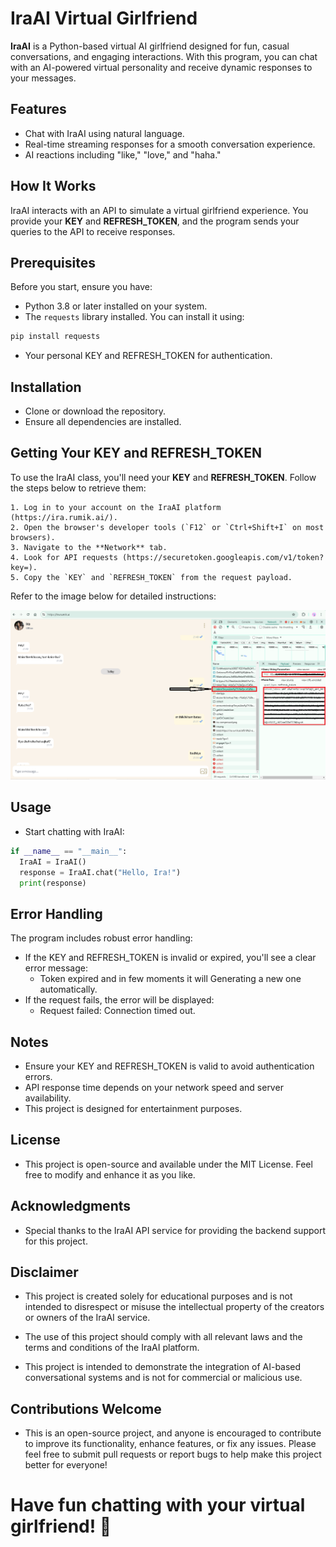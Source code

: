 # IraAI Virtual Girlfriend
**IraAI** is a Python-based virtual AI girlfriend designed for fun, casual conversations, and engaging interactions. With this program, you can chat with an AI-powered virtual personality and receive dynamic responses to your messages.

## Features
- Chat with IraAI using natural language.
- Real-time streaming responses for a smooth conversation experience.
- AI reactions including "like," "love," and "haha."

## How It Works
IraAI interacts with an API to simulate a virtual girlfriend experience. You provide your **KEY** and **REFRESH_TOKEN**, and the program sends your queries to the API to receive responses.

## Prerequisites
Before you start, ensure you have:
- Python 3.8 or later installed on your system.
- The `requests` library installed. You can install it using:
```bash
pip install requests
```
- Your personal KEY and REFRESH_TOKEN for authentication.

## Installation
- Clone or download the repository.
- Ensure all dependencies are installed.

## Getting Your KEY and REFRESH_TOKEN

To use the IraAI class, you'll need your **KEY** and **REFRESH_TOKEN**. Follow the steps below to retrieve them:
```
1. Log in to your account on the IraAI platform (https://ira.rumik.ai/).
2. Open the browser's developer tools (`F12` or `Ctrl+Shift+I` on most browsers).
3. Navigate to the **Network** tab.
4. Look for API requests (https://securetoken.googleapis.com/v1/token?key=).
5. Copy the `KEY` and `REFRESH_TOKEN` from the request payload.
```

Refer to the image below for detailed instructions:

![How to Get KEY and REFRESH_TOKEN](Credentials.png)

## Usage
- Start chatting with IraAI:

```python
if __name__ == "__main__":
  IraAI = IraAI()
  response = IraAI.chat("Hello, Ira!")
  print(response)
```

## Error Handling
The program includes robust error handling:

- If the KEY and REFRESH_TOKEN is invalid or expired, you'll see a clear error message:
  - Token expired and in few moments it will Generating a new one automatically.
- If the request fails, the error will be displayed:
  - Request failed: Connection timed out.

## Notes
- Ensure your KEY and REFRESH_TOKEN is valid to avoid authentication errors.
- API response time depends on your network speed and server availability.
- This project is designed for entertainment purposes.

## License
- This project is open-source and available under the MIT License. Feel free to modify and enhance it as you like.

## Acknowledgments
- Special thanks to the IraAI API service for providing the backend support for this project.

## Disclaimer
- This project is created solely for educational purposes and is not intended to disrespect or misuse the intellectual property of the creators or owners of the IraAI service.

- The use of this project should comply with all relevant laws and the terms and conditions of the IraAI platform.

- This project is intended to demonstrate the integration of AI-based conversational systems and is not for commercial or malicious use.

## Contributions Welcome
- This is an open-source project, and anyone is encouraged to contribute to improve its functionality, enhance features, or fix any issues. Please feel free to submit pull requests or report bugs to help make this project better for everyone!

# Have fun chatting with your virtual girlfriend! 💖
